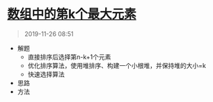 # [数组中的第k个最大元素](https://leetcode-cn.com/problems/kth-largest-element-in-an-array/)
> 2019-11-26 08:51

- 解题
    - 直接排序后选择第n-k+1个元素
    - 优化排序算法，使用堆排序、构建一个小根堆，并保持堆的大小=k
    - 快速选择算法
- 思路
- 方法